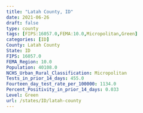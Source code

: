 ```yaml
---
title: "Latah County, ID"
date: 2021-06-26
draft: false
type: county
tags: [FIPS:16057.0,FEMA:10.0,Micropolitan,Green]
categories: [ID]
County: Latah County
State: ID
FIPS: 16057.0
FEMA_Region: 10.0
Population: 40108.0
NCHS_Urban_Rural_Classification: Micropolitan
Tests_in_prior_14_days: 455.0
Fourteen_day_test_rate_per_100000: 1134.0
Percent_Positivity_in_prior_14_days: 0.033
Level: Green
url: /states/ID/latah-county
---
```



